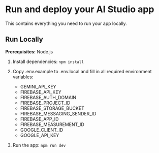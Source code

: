 # Run and deploy your AI Studio app

This contains everything you need to run your app locally.

## Run Locally

**Prerequisites:**  Node.js


1. Install dependencies:
   `npm install`
2. Copy .env.example to .env.local and fill in all required environment variables:
   - GEMINI_API_KEY
   - FIREBASE_API_KEY
   - FIREBASE_AUTH_DOMAIN
   - FIREBASE_PROJECT_ID
   - FIREBASE_STORAGE_BUCKET
   - FIREBASE_MESSAGING_SENDER_ID
   - FIREBASE_APP_ID
   - FIREBASE_MEASUREMENT_ID
   - GOOGLE_CLIENT_ID
   - GOOGLE_API_KEY

3. Run the app:
   `npm run dev`
